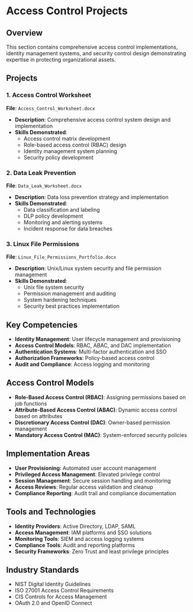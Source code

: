 # Access Control Projects

## Overview
This section contains comprehensive access control implementations, identity management systems, and security control design demonstrating expertise in protecting organizational assets.

## Projects

### 1. Access Control Worksheet
**File**: `Access_Control_Worksheet.docx`
- **Description**: Comprehensive access control system design and implementation
- **Skills Demonstrated**:
  - Access control matrix development
  - Role-based access control (RBAC) design
  - Identity management system planning
  - Security policy development

### 2. Data Leak Prevention
**File**: `Data_Leak_Worksheet.docx`
- **Description**: Data loss prevention strategy and implementation
- **Skills Demonstrated**:
  - Data classification and labeling
  - DLP policy development
  - Monitoring and alerting systems
  - Incident response for data breaches

### 3. Linux File Permissions
**File**: `Linux_File_Permissions_Portfolio.docx`
- **Description**: Unix/Linux system security and file permission management
- **Skills Demonstrated**:
  - Unix file system security
  - Permission management and auditing
  - System hardening techniques
  - Security best practices implementation

## Key Competencies
- **Identity Management**: User lifecycle management and provisioning
- **Access Control Models**: RBAC, ABAC, and DAC implementation
- **Authentication Systems**: Multi-factor authentication and SSO
- **Authorization Frameworks**: Policy-based access control
- **Audit and Compliance**: Access logging and monitoring

## Access Control Models
- **Role-Based Access Control (RBAC)**: Assigning permissions based on job functions
- **Attribute-Based Access Control (ABAC)**: Dynamic access control based on attributes
- **Discretionary Access Control (DAC)**: Owner-based permission management
- **Mandatory Access Control (MAC)**: System-enforced security policies

## Implementation Areas
- **User Provisioning**: Automated user account management
- **Privileged Access Management**: Elevated privilege control
- **Session Management**: Secure session handling and monitoring
- **Access Reviews**: Regular access validation and cleanup
- **Compliance Reporting**: Audit trail and compliance documentation

## Tools and Technologies
- **Identity Providers**: Active Directory, LDAP, SAML
- **Access Management**: IAM platforms and SSO solutions
- **Monitoring Tools**: SIEM and access logging systems
- **Compliance Tools**: Audit and reporting platforms
- **Security Frameworks**: Zero Trust and least privilege principles

## Industry Standards
- NIST Digital Identity Guidelines
- ISO 27001 Access Control Requirements
- CIS Controls for Access Management
- OAuth 2.0 and OpenID Connect 